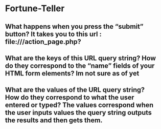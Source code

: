 # Fortune-Teller
## What happens when you press the “submit” button? It takes you to this url : file:///action_page.php?

## What are the keys of this URL query string? How do they correspond to the “name” fields of your HTML form elements? Im not sure as of yet

## What are the values of the URL query string? How do they correspond to what the user entered or typed? The values correspond when the user inputs values the query string outputs the results and then gets them.
